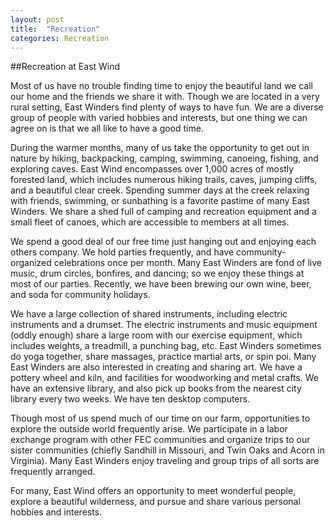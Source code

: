```yaml
---
layout: post
title:  "Recreation"
categories: Recreation
---
```


##Recreation at East Wind

Most of us have no trouble finding time to enjoy the beautiful land we call our home and the friends we share it with. Though we are located in a very rural setting, East Winders find plenty of ways to have fun.  We are a diverse group of people with varied hobbies and interests, but one thing we can agree on is that we all like to have a good time.

During the warmer months, many of us take the opportunity to get out in nature by hiking, backpacking, camping, swimming, canoeing, fishing, and exploring caves. East Wind encompasses over 1,000 acres of mostly forested land, which includes numerous hiking trails, caves, jumping cliffs, and a beautiful clear creek. Spending summer days at the creek relaxing with friends, swimming, or sunbathing is a favorite pastime of many East Winders.  We share a shed full of camping and recreation equipment and a small fleet of canoes, which are accessible to members at all times.

We spend a good deal of our free time just hanging out and enjoying each others company.  We hold parties frequently, and have community-organized celebrations once per month.  Many East Winders are fond of live music, drum circles, bonfires, and dancing; so we enjoy these things at most of our parties.  Recently, we have been brewing our own wine, beer, and soda for community holidays.

We have a large collection of shared instruments, including electric instruments and a drumset.  The electric instruments and music equipment (oddly enough) share a large room with our exercise equipment, which includes weights, a treadmill, a punching bag, etc.  East Winders sometimes do yoga together, share massages, practice martial arts, or spin poi. Many East Winders are also interested in creating and sharing art. We have a pottery wheel and kiln, and facilities for woodworking and metal crafts.  We have an extensive library, and also pick up books from the nearest city library every two weeks. We have ten desktop computers.

Though most of us spend much of our time on our farm, opportunities to explore the outside world frequently arise. We participate in a labor exchange program with other FEC communities and organize trips to our sister communities (chiefly Sandhill in Missouri, and Twin Oaks and Acorn in Virginia).  Many East Winders enjoy traveling and group trips of all sorts are frequently arranged.

For many, East Wind offers an opportunity to meet wonderful people, explore a beautiful wilderness, and pursue and share various personal hobbies and interests.
